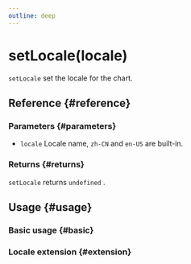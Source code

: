 ```yaml
---
outline: deep
---
```


# setLocale(locale)
`setLocale` set the locale for the chart.

## Reference {#reference}
<!--@include: @/@views/api/references/instance/setLocale.md-->

### Parameters {#parameters}
- `locale` Locale name, `zh-CN` and `en-US` are built-in.

### Returns {#returns}
`setLocale` returns `undefined` .

## Usage {#usage}
<script setup>
import SetLocaleBasic from '../../../@views/api/samples/setLocale-basic/index.vue'
import SetLocaleExtension from '../../../@views/api/samples/setLocale-extension/index.vue'
</script>

### Basic usage {#basic}
<SetLocaleBasic/>

### Locale extension {#extension}
<SetLocaleExtension/>